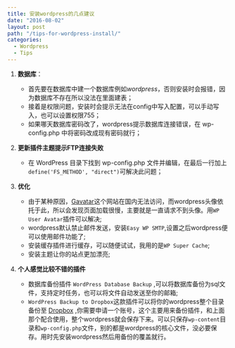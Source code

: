 ```yaml
---
title: 安装wordpress的几点建议
date: "2016-08-02"
layout: post
path: "/tips-for-wordpress-install/"
categories:
  - Wordpress
  - Tips
---
```



1. **数据库**：

	- 首先要在数据库中建一个数据库例如*wordpress*，否则安装时会报错，因为数据库不存在所以没法在里面建表；
	- 接着是权限问题，安装时会提示无法在config中写入配置，可以手动写入，也可以设置权限755；
	- 如果哪天数据库密码改了，wordpress提示数据库连接错误，在 wp-config.php 中将密码改成现有密码就行；

<!--more-->

2. **更新插件主题提示FTP连接失败**

	- 在 WordPress 目录下找到 wp-config.php 文件并编辑，在最后一行加上`define('FS_METHOD', "direct")`可解决此问题；

3. **优化**

	- 由于某种原因，[Gavatar](https://cn.gravatar.com/)这个网站在国内无法访问，而wordpress头像依托于此，所以会发现页面加载很慢，主要就是一直请求不到头像。用`WP User Avatar`插件可以解决;
	- wordpress默认禁止邮件发送，安装`Easy WP SMTP`,设置之后wordpress便可以使用邮件功能了;
	- 安装缓存插件进行缓存，可以随便试试，我用的是`WP Super Cache`;
	- 安装主题让你的站点更加漂亮;

4. **个人感觉比较不错的插件**

	- 数据库备份插件 `WordPress Database Backup` ,可以将数据库备份为sql文件，支持定时任务，也可以将文件自动发送至你的邮箱;
	- `WordPress Backup to Dropbox`这款插件可以将你的wordpress整个目录备份至 [Dropbox](https://www.dropbox.com/home) ,你需要申请一个账号，这个主要用来备份插件，和上面那个配合使用，整个wordpress就会保存下来。可以只保存`wp-content`目录和`wp-config.php`文件，别的都是wordpress的核心文件，没必要保存。用时先安装wordpress然后用备份的覆盖就行。
